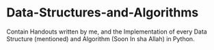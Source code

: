 # Data-Structures-and-Algorithms
Contain Handouts written by me, and the Implementation of every Data Structure (mentioned) and Algorithm (Soon In sha Allah) in Python.
